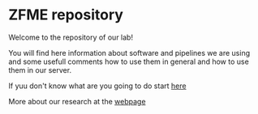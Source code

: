 
# ZFME repository

Welcome to the repository of our lab!  

You will find here information about software and pipelines we are using and some usefull comments how to use them in general and how to use them in our server. 

If yuu don't know what are you going to do start [here](genome_assembly/README.md)

More about our research at the [webpage](http://zfme.biol.uw.edu.pl)

